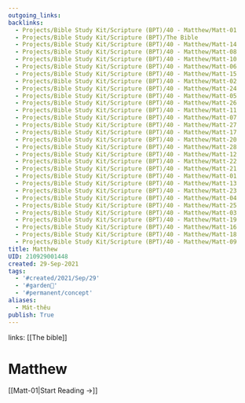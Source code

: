 ```yaml
---
outgoing_links:
backlinks:
  - Projects/Bible Study Kit/Scripture (BPT)/40 - Matthew/Matt-01
  - Projects/Bible Study Kit/Scripture (BPT)/The Bible
  - Projects/Bible Study Kit/Scripture (BPT)/40 - Matthew/Matt-14
  - Projects/Bible Study Kit/Scripture (BPT)/40 - Matthew/Matt-08
  - Projects/Bible Study Kit/Scripture (BPT)/40 - Matthew/Matt-10
  - Projects/Bible Study Kit/Scripture (BPT)/40 - Matthew/Matt-06
  - Projects/Bible Study Kit/Scripture (BPT)/40 - Matthew/Matt-15
  - Projects/Bible Study Kit/Scripture (BPT)/40 - Matthew/Matt-02
  - Projects/Bible Study Kit/Scripture (BPT)/40 - Matthew/Matt-24
  - Projects/Bible Study Kit/Scripture (BPT)/40 - Matthew/Matt-05
  - Projects/Bible Study Kit/Scripture (BPT)/40 - Matthew/Matt-26
  - Projects/Bible Study Kit/Scripture (BPT)/40 - Matthew/Matt-11
  - Projects/Bible Study Kit/Scripture (BPT)/40 - Matthew/Matt-07
  - Projects/Bible Study Kit/Scripture (BPT)/40 - Matthew/Matt-27
  - Projects/Bible Study Kit/Scripture (BPT)/40 - Matthew/Matt-17
  - Projects/Bible Study Kit/Scripture (BPT)/40 - Matthew/Matt-20
  - Projects/Bible Study Kit/Scripture (BPT)/40 - Matthew/Matt-28
  - Projects/Bible Study Kit/Scripture (BPT)/40 - Matthew/Matt-12
  - Projects/Bible Study Kit/Scripture (BPT)/40 - Matthew/Matt-22
  - Projects/Bible Study Kit/Scripture (BPT)/40 - Matthew/Matt-21
  - Projects/Bible Study Kit/Scripture (BPT)/40 - Matthew/Matt-01
  - Projects/Bible Study Kit/Scripture (BPT)/40 - Matthew/Matt-13
  - Projects/Bible Study Kit/Scripture (BPT)/40 - Matthew/Matt-23
  - Projects/Bible Study Kit/Scripture (BPT)/40 - Matthew/Matt-04
  - Projects/Bible Study Kit/Scripture (BPT)/40 - Matthew/Matt-25
  - Projects/Bible Study Kit/Scripture (BPT)/40 - Matthew/Matt-03
  - Projects/Bible Study Kit/Scripture (BPT)/40 - Matthew/Matt-19
  - Projects/Bible Study Kit/Scripture (BPT)/40 - Matthew/Matt-16
  - Projects/Bible Study Kit/Scripture (BPT)/40 - Matthew/Matt-18
  - Projects/Bible Study Kit/Scripture (BPT)/40 - Matthew/Matt-09
title: Matthew
UID: 210929001448
created: 29-Sep-2021
tags:
  - '#created/2021/Sep/29'
  - '#garden🏡'
  - '#permanent/concept'
aliases:
  - Mát-thêu
publish: True
---
```

links: [[The bible]]
# Matthew

[[Matt-01|Start Reading →]]
